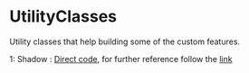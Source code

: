 # UtilityClasses
Utility classes that help building some of the custom features.

1: Shadow : [Direct code](https://gist.github.com/NarendraPunchh/a96a24357df06ae227dd30b264b3a92d), for further reference follow the [link](https://nachbaur.com/2010/11/16/fun-shadow-effects-using-custom-calayer-shadowpaths/)
